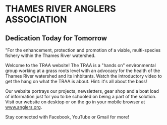 # THAMES RIVER ANGLERS ASSOCIATION
## Dedication Today for Tomorrow

"For the enhancement, protection and promotion of a viable,
multi-species fishery within the Thames River watershed.

Welcome to the TRAA website!
The TRAA is a "hands on" environmental group working at a grass roots level with an advocacy for the health of the Thames River watershed and its inhbitants. Watch the introductory video to get the hang on what the TRAA is about. Hint: it's all about the bass!

Our website portrays our projects, newsletters, gear shop and a boat load of information just for you to be schooled on being a part of the solution. Visit our website on desktop or on the go in your mobile browser at www.anglers.org.

Stay connected with Facebook, YouTube or Gmail for more! 
